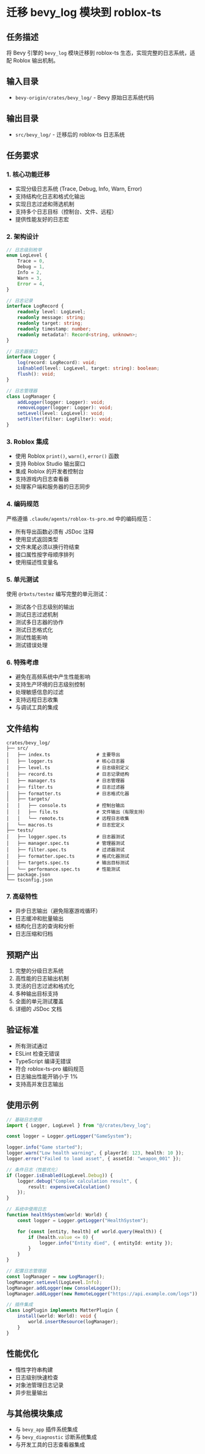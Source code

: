 # 迁移 bevy_log 模块到 roblox-ts

## 任务描述

将 Bevy 引擎的 `bevy_log` 模块迁移到 roblox-ts 生态，实现完整的日志系统，适配 Roblox 输出机制。

## 输入目录

- `bevy-origin/crates/bevy_log/` - Bevy 原始日志系统代码

## 输出目录

- `src/bevy_log/` - 迁移后的 roblox-ts 日志系统

## 任务要求

### 1. 核心功能迁移

- 实现分级日志系统 (Trace, Debug, Info, Warn, Error)
- 支持结构化日志和格式化输出
- 实现日志过滤和筛选机制
- 支持多个日志目标（控制台、文件、远程）
- 提供性能友好的日志宏

### 2. 架构设计

```typescript
// 日志级别枚举
enum LogLevel {
    Trace = 0,
    Debug = 1,
    Info = 2,
    Warn = 3,
    Error = 4,
}

// 日志记录
interface LogRecord {
    readonly level: LogLevel;
    readonly message: string;
    readonly target: string;
    readonly timestamp: number;
    readonly metadata?: Record<string, unknown>;
}

// 日志器接口
interface Logger {
    log(record: LogRecord): void;
    isEnabled(level: LogLevel, target: string): boolean;
    flush(): void;
}

// 日志管理器
class LogManager {
    addLogger(logger: Logger): void;
    removeLogger(logger: Logger): void;
    setLevel(level: LogLevel): void;
    setFilter(filter: LogFilter): void;
}
```

### 3. Roblox 集成

- 使用 Roblox `print()`, `warn()`, `error()` 函数
- 支持 Roblox Studio 输出窗口
- 集成 Roblox 的开发者控制台
- 支持游戏内日志查看器
- 处理客户端和服务器的日志同步

### 4. 编码规范

严格遵循 `.claude/agents/roblox-ts-pro.md` 中的编码规范：

- 所有导出函数必须有 JSDoc 注释
- 使用显式返回类型
- 文件末尾必须以换行符结束
- 接口属性按字母顺序排列
- 使用描述性变量名

### 5. 单元测试

使用 `@rbxts/testez` 编写完整的单元测试：

- 测试各个日志级别的输出
- 测试日志过滤机制
- 测试多日志器的协作
- 测试日志格式化
- 测试性能影响
- 测试错误处理

### 6. 特殊考虑

- 避免在高频系统中产生性能影响
- 支持生产环境的日志级别控制
- 处理敏感信息的过滤
- 支持远程日志收集
- 与调试工具的集成

## 文件结构

```
crates/bevy_log/
├── src/
│   ├── index.ts                 # 主要导出
│   ├── logger.ts                # 核心日志器
│   ├── level.ts                 # 日志级别定义
│   ├── record.ts                # 日志记录结构
│   ├── manager.ts               # 日志管理器
│   ├── filter.ts                # 日志过滤器
│   ├── formatter.ts             # 日志格式化器
│   ├── targets/
│   │   ├── console.ts           # 控制台输出
│   │   ├── file.ts              # 文件输出（有限支持）
│   │   └── remote.ts            # 远程日志收集
│   └── macros.ts                # 日志宏定义
├── tests/
│   ├── logger.spec.ts           # 日志器测试
│   ├── manager.spec.ts          # 管理器测试
│   ├── filter.spec.ts           # 过滤器测试
│   ├── formatter.spec.ts        # 格式化器测试
│   ├── targets.spec.ts          # 输出目标测试
│   └── performance.spec.ts      # 性能测试
├── package.json
└── tsconfig.json
```

### 7. 高级特性

- 异步日志输出（避免阻塞游戏循环）
- 日志缓冲和批量输出
- 结构化日志的查询和分析
- 日志压缩和归档

## 预期产出

1. 完整的分级日志系统
2. 高性能的日志输出机制
3. 灵活的日志过滤和格式化
4. 多种输出目标支持
5. 全面的单元测试覆盖
6. 详细的 JSDoc 文档

## 验证标准

- 所有测试通过
- ESLint 检查无错误
- TypeScript 编译无错误
- 符合 roblox-ts-pro 编码规范
- 日志输出性能开销小于 1%
- 支持高并发日志输出

## 使用示例

```typescript
// 基础日志使用
import { Logger, LogLevel } from "@/crates/bevy_log";

const logger = Logger.getLogger("GameSystem");

logger.info("Game started");
logger.warn("Low health warning", { playerId: 123, health: 10 });
logger.error("Failed to load asset", { assetId: "weapon_001" });

// 条件日志（性能优化）
if (logger.isEnabled(LogLevel.Debug)) {
    logger.debug("Complex calculation result", {
        result: expensiveCalculation()
    });
}

// 系统中使用日志
function healthSystem(world: World) {
    const logger = Logger.getLogger("HealthSystem");

    for (const [entity, health] of world.query(Health)) {
        if (health.value <= 0) {
            logger.info("Entity died", { entityId: entity });
        }
    }
}

// 配置日志管理器
const logManager = new LogManager();
logManager.setLevel(LogLevel.Info);
logManager.addLogger(new ConsoleLogger());
logManager.addLogger(new RemoteLogger("https://api.example.com/logs"));

// 插件集成
class LogPlugin implements MatterPlugin {
    install(world: World): void {
        world.insertResource(logManager);
    }
}
```

## 性能优化

- 惰性字符串构建
- 日志级别快速检查
- 对象池管理日志记录
- 异步批量输出

## 与其他模块集成

- 与 `bevy_app` 插件系统集成
- 与 `bevy_diagnostic` 诊断系统集成
- 与开发工具的日志查看器集成

